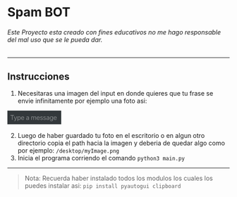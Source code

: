 # Spam BOT
###### Este Proyecto esta creado con fines educativos no me hago responsable del mal uso que se le pueda dar.

------------


## Instrucciones

1. Necesitaras una imagen del input en donde quieres que tu frase se envie infinitamente por ejemplo una foto asi:  

[![Input Image](https://github.com/DanielReyes03/SpamBot/blob/repoInfo/images/input.png/ "Input Image")](https://github.com/DanielReyes03/SpamBot/blob/repoInfo/images/input.png "Input Image")

2. Luego de haber guardado tu foto en el escritorio o en algun otro directorio copia el path hacia la imagen y deberia de quedar algo como por ejemplo: `/desktop/myImage.png`
3. Inicia el programa corriendo el comando `python3 main.py`


------------

> Nota: Recuerda haber instalado todos los modulos los cuales los puedes instalar asi: 
`pip install pyautogui clipboard`





